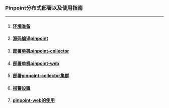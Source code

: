 ### Pinpoint分布式部署以及使用指南

---

1. #### [环境准备](#环境准备)
2. #### [源码编译pinpoint](#源码编译pinpoint)
3. #### [部署单机pinpoint-collector](#部署单机pinpoint-collector)
4. #### [部署单机pinpoint-web](#部署单机pinpoint-web)
5. #### [部署pinpoint-collector集群](#部署pinpoint-collector集群)
6. #### [报警设置](#报警设置)
7. #### [pinpoint-web的使用](#pinpoint-web的使用)



